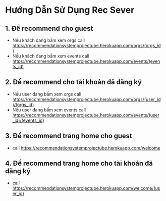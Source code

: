 # Hướng Dẫn Sử Dụng  Rec Sever
## 1.  Để recommend cho guest
- Nếu khách đang bấm xem orgs call https://recommendationsystemprojectube.herokuapp.com/orgs/(orgs_id)
- Nếu khách đang bấm xem events call https://recommendationsystemprojectube.herokuapp.com/events/(events_id)

## 2. Để recommend cho tài khoản đã đăng ký

- Nếu user đang bấm xem orgs call https://recommendationsystemprojectube.herokuapp.com/orgs/(user_id)/(orgs_id)
- Nếu user đang bấm xem events call https://recommendationsystemprojectube.herokuapp.com/events/(user_id)/(events_id)


## 3. Để recommend trang home cho guest
- call https://recommendationsystemprojectube.herokuapp.com/welcome

## 4. Để recommend trang home cho tài khoản đã đăng ký
- call https://recommendationsystemprojectube.herokuapp.com/welcome/(user_id)
